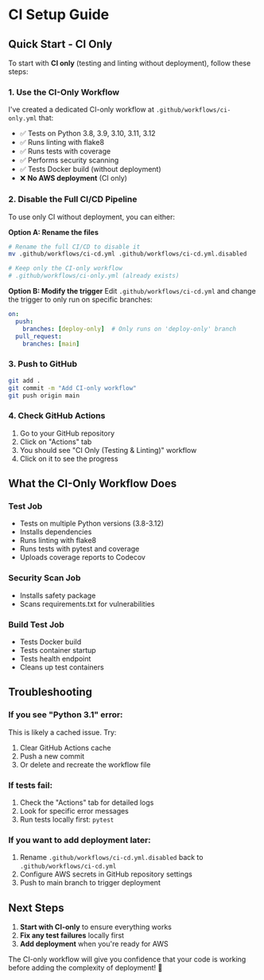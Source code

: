 # CI Setup Guide

## Quick Start - CI Only

To start with **CI only** (testing and linting without deployment), follow these steps:

### 1. Use the CI-Only Workflow

I've created a dedicated CI-only workflow at `.github/workflows/ci-only.yml` that:
- ✅ Tests on Python 3.8, 3.9, 3.10, 3.11, 3.12
- ✅ Runs linting with flake8
- ✅ Runs tests with coverage
- ✅ Performs security scanning
- ✅ Tests Docker build (without deployment)
- ❌ **No AWS deployment** (CI only)

### 2. Disable the Full CI/CD Pipeline

To use only CI without deployment, you can either:

**Option A: Rename the files**
```bash
# Rename the full CI/CD to disable it
mv .github/workflows/ci-cd.yml .github/workflows/ci-cd.yml.disabled

# Keep only the CI-only workflow
# .github/workflows/ci-only.yml (already exists)
```

**Option B: Modify the trigger**
Edit `.github/workflows/ci-cd.yml` and change the trigger to only run on specific branches:
```yaml
on:
  push:
    branches: [deploy-only]  # Only runs on 'deploy-only' branch
  pull_request:
    branches: [main]
```

### 3. Push to GitHub

```bash
git add .
git commit -m "Add CI-only workflow"
git push origin main
```

### 4. Check GitHub Actions

1. Go to your GitHub repository
2. Click on "Actions" tab
3. You should see "CI Only (Testing & Linting)" workflow
4. Click on it to see the progress

## What the CI-Only Workflow Does

### Test Job
- Tests on multiple Python versions (3.8-3.12)
- Installs dependencies
- Runs linting with flake8
- Runs tests with pytest and coverage
- Uploads coverage reports to Codecov

### Security Scan Job
- Installs safety package
- Scans requirements.txt for vulnerabilities

### Build Test Job
- Tests Docker build
- Tests container startup
- Tests health endpoint
- Cleans up test containers

## Troubleshooting

### If you see "Python 3.1" error:
This is likely a cached issue. Try:
1. Clear GitHub Actions cache
2. Push a new commit
3. Or delete and recreate the workflow file

### If tests fail:
1. Check the "Actions" tab for detailed logs
2. Look for specific error messages
3. Run tests locally first: `pytest`

### If you want to add deployment later:
1. Rename `.github/workflows/ci-cd.yml.disabled` back to `.github/workflows/ci-cd.yml`
2. Configure AWS secrets in GitHub repository settings
3. Push to main branch to trigger deployment

## Next Steps

1. **Start with CI-only** to ensure everything works
2. **Fix any test failures** locally first
3. **Add deployment** when you're ready for AWS

The CI-only workflow will give you confidence that your code is working before adding the complexity of deployment! 🚀

